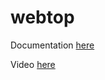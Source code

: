 # webtop

Documentation [here](https://docs.technotim.live/posts/webtop-container/)

Video [here](https://www.youtube.com/watch?v=Gd9bvdkIXOQ)